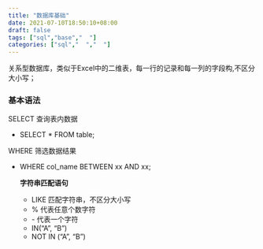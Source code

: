 ```yaml
---
title: "数据库基础"
date: 2021-07-10T18:50:10+08:00
draft: false
tags: ["sql","base","  "]
categories: ["sql","  ","  "]
---
```


关系型数据库，类似于Excel中的二维表，每一行的记录和每一列的字段构,不区分大小写；

### 基本语法

SELECT 查询表内数据

- SELECT * FROM table;

WHERE 筛选数据结果

- WHERE col_name BETWEEN xx AND xx;

  **字符串匹配语句**

  - LIKE 匹配字符串，不区分大小写
  - % 代表任意个数字符
  - \- 代表一个字符
  - IN(“A”, “B”)
  - NOT  IN (“A”, “B”)

